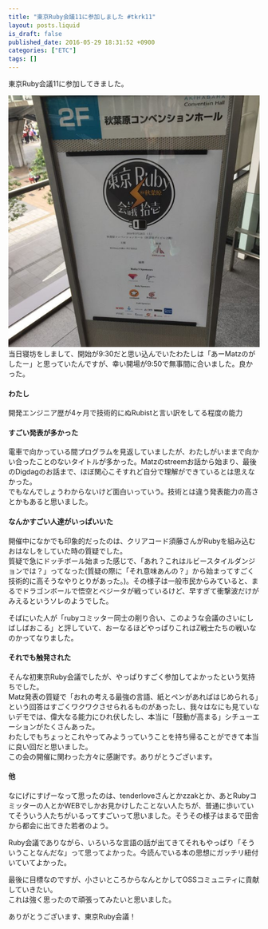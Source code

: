 ```yaml
---
title: "東京Ruby会議11に参加しました #tkrk11"
layout: posts.liquid
is_draft: false
published_date: 2016-05-29 18:31:52 +0900
categories: ["ETC"]
tags: []
---
```


東京Ruby会議11に参加してきました。

 <img class="in_article" src="/public/images/2017/09/3f62c-0jqsbs2ixnd8oce2j.jpg">当日寝坊をしまして、開始が9:30だと思い込んでいたわたしは「あーMatzのがしたー」と思っていたんですが、幸い開場が9:50で無事間に合いました。良かった。

#### わたし
開発エンジニア歴が4ヶ月で技術的にぬRubistと言い訳をしてる程度の能力

#### すごい発表が多かった
電車で向かっている間プログラムを見返していましたが、わたしがいままで向かい合ったことのないタイトルが多かった。Matzのstreemお話から始まり、最後のDigdagのお話まで、ほぼ関心こそすれど自分で理解ができているとは思えなかった。  
でもなんでしょうわからないけど面白いっていう。技術とは違う発表能力の高さとかもあると思いました。

#### なんかすごい人達がいっぱいいた
開催中になかでも印象的だったのは、クリアコード須藤さんがRubyを組み込むおはなしをしていた時の質疑でした。  
質疑で急にドッチボール始まった感じで、「あれ？これはルビースタイルダンジョンでは？」ってなった(質疑の際に「それ意味あんの？」から始まってすごく技術的に高そうなやりとりがあった。)。その様子は一般市民からみていると、まるでドラゴンボールで悟空とベジータが戦っているけど、早すぎて衝撃波だけがみえるというソレのようでした。

そばにいた人が「rubyコミッター同士の削り合い、このような会議のさいにしばしばおこる」と評していて、おーなるほどやっぱりこれはZ戦士たちの戦いなのかってなりました。

#### それでも触発された
そんな初東京Ruby会議でしたが、やっぱりすごく参加してよかったという気持ちでした。  
Matz発表の質疑で「おれの考える最強の言語、紙とペンがあればはじめられる」という回答はすごくワクワクさせられるものがあったし、我々はなにも見ていないデモでは、偉大なる能力にひれ伏したし、本当に「鼓動が高まる」シチューエーションがたくさんあった。  
わたしでもちょっとこれやってみようっていうことを持ち帰ることができて本当に良い回だと思いました。  
この会の開催に関わった方々に感謝です。ありがとうございます。

#### 他
なにげにすげーなって思ったのは、tenderloveさんとかzzakとか、あとRubyコミッターの人とかWEBでしかお見かけしたことない人たちが、普通に歩いていてそういう人たちがいるってすごいって思いました。そうその様子はまるで田舎から都会に出てきた若者のよう。

Ruby会議でありながら、いろいろな言語の話が出てきてそれもやっぱり「そういうことなんだな」って思ってよかった。今読んでいる本の思想にガッチリ紐付いていてよかった。

最後に目標なのですが、小さいところからなんとかしてOSSコミュニティに貢献していきたい。  
これは強く思ったので頑張ってみたいと思いました。

ありがとうございます、東京Ruby会議！


